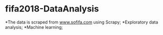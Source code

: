 # fifa2018-DataAnalysis
*The data is scraped from www.sofifa.com using Scrapy;
*Exploratory data analysis;
*Machine learning;
